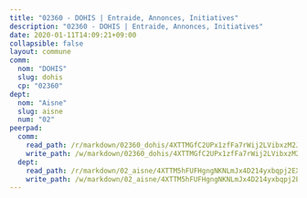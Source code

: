 ```yaml
---
title: "02360 - DOHIS | Entraide, Annonces, Initiatives"
description: "02360 - DOHIS | Entraide, Annonces, Initiatives"
date: 2020-01-11T14:09:21+09:00
collapsible: false
layout: commune
comm:
  nom: "DOHIS"
  slug: dohis
  cp: "02360"
dept:
  nom: "Aisne"
  slug: aisne
  num: "02"
peerpad:
  comm:
    read_path: /r/markdown/02360_dohis/4XTTMGfC2UPx1zfFa7rWij2LVibxzM2JLqkDB5z7hiZeuaZ7y
    write_path: /w/markdown/02360_dohis/4XTTMGfC2UPx1zfFa7rWij2LVibxzM2JLqkDB5z7hiZeuaZ7y-K3TgUFaAumyiwmUXkH7hbupPNqmFB4LVCT9ckCZfdcUJePmXK8GCUSa1XR6UygJ4QjRjfbYmEPbwqArhQKgdQZpgNdFXfAMDgFNKUcSnD3pjVqfAut9ZJgR77rmCGjCQK75hYq5V
  dept:
    read_path: /r/markdown/02_aisne/4XTTM5hFUFHgngNKNLmJx4D214yxbqpj2EXK5CBjZ5LZF3zAf
    write_path: /w/markdown/02_aisne/4XTTM5hFUFHgngNKNLmJx4D214yxbqpj2EXK5CBjZ5LZF3zAf-K3TgUfAP6D753WPagZBnpcFgyCUpnZXNhrQsKU6J8qon6wxmFCHD5kB3GMzCYyJmAGHN58p9qgKDhnEgSAuHEK3wjVXSJoUkHyn6Vb7T2aNZ2y6ez5BMkQCEQxoUkfyK9J3TXU3M
---
```


